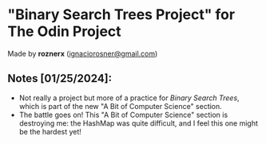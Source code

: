 # "Binary Search Trees Project" for The Odin Project 

Made by **roznerx** (ignaciorosner@gmail.com)

## Notes [01/25/2024]:

- Not really a project but more of a practice for *Binary Search Trees*, which is part of the new "A Bit of Computer Science" section.
- The battle goes on! This "A Bit of Computer Science" section is destroying me: the HashMap was quite difficult, and I feel this one might be the hardest yet!
